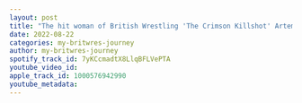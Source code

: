 ```yaml
---
layout: post
title: "The hit woman of British Wrestling 'The Crimson Killshot' Artemis"
date: 2022-08-22
categories: my-britwres-journey
author: my-britwres-journey
spotify_track_id: 7yKCcmadtX8LlqBFLVePTA
youtube_video_id: 
apple_track_id: 1000576942990
youtube_metadata: 
---
```

